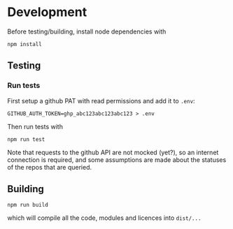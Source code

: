 # Development

Before testing/building, install node dependencies with

```
npm install
```

## Testing

### Run tests

First setup a github PAT with read permissions and add it to `.env`:

```
GITHUB_AUTH_TOKEN=ghp_abc123abc123abc123 > .env
```

Then run tests with 

```
npm run test
```

Note that requests to the github API are not mocked (yet?), so an internet connection is required, and some assumptions are made about the statuses of the repos that are queried.

## Building

```
npm run build
```

which will compile all the code, modules and licences into `dist/...`